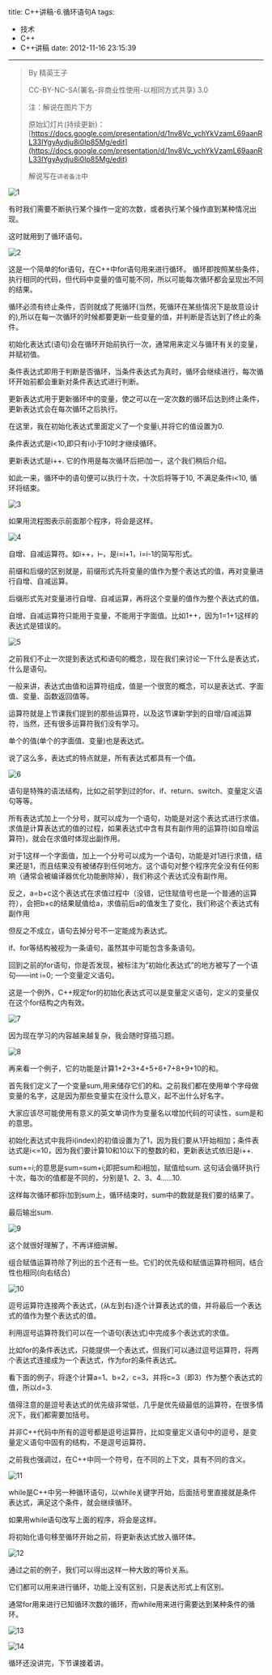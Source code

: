 title: C++讲稿-6.循环语句A
tags:
  - 技术
  - C++
  - C++讲稿
date: 2012-11-16 23:15:39
---

> By 精英王子
> 
>   CC-BY-NC-SA(署名-非商业性使用-以相同方式共享) 3.0
> 
> 注：解说在图片下方
> 
> 原始幻灯片(持续更新)：[https://docs.google.com/presentation/d/1nv8Vc_ychYkVzamL69aanRL33lYgyAydju8i0Ip85Mg/edit](https://docs.google.com/presentation/d/1nv8Vc_ychYkVzamL69aanRL33lYgyAydju8i0Ip85Mg/edit)
> 
>   解说写在`讲者备注`中

![1](http://i.minus.com/ibceHNHBy4tCBE.png)

有时我们需要不断执行某个操作一定的次数，或者执行某个操作直到某种情况出现。

这时就用到了循环语句。

![2](http://i.minus.com/i2OcO88c1CVFD.png)

这是一个简单的for语句，在C++中for语句用来进行循环。
循环即按照某些条件，执行相同的代码，但代码中变量的值可能不同，所以可能每次循环都会呈现出不同的结果。

循环必须有终止条件，否则就成了死循环(当然，死循环在某些情况下是故意设计的),所以在每一次循环的时候都要更新一些变量的值，并判断是否达到了终止的条件。

初始化表达式(语句)会在循环开始前执行一次，通常用来定义与循环有关的变量，并赋初值。

条件表达式即用于判断是否循环，当条件表达式为真时，循环会继续进行，每次循环开始前都会重新对条件表达式进行判断。

更新表达式用于更新循环中的变量，使之可以在一定次数的循环后达到终止条件，更新表达式会在每次循环之后执行。

在这里，我在初始化表达式里面定义了一个变量i,并将它的值设置为0.

条件表达式是i&lt;10,即只有i小于10时才继续循环。

更新表达式是i++. 它的作用是每次循环后把i加一，这个我们稍后介绍。

如此一来，循环中的语句便可以执行十次，十次后将等于10, 不满足条件i&lt;10, 循环将结束。

![3](http://i.minus.com/ilUWojV6JECkY.png)

如果用流程图表示前面那个程序，将会是这样。

![4](http://i.minus.com/i8hhZfYnZ1Lel.png)

自增、自减运算符。如i++，i&#8211;，是i=i+1，i=i-1的简写形式。

前缀和后缀的区别就是，前缀形式先将变量的值作为整个表达式的值，再对变量进行自增、自减运算。

后缀形式先对变量进行自增、自减运算，再将这个变量的值作为整个表达式的值。

自增、自减运算符只能用于变量，不能用于字面值。比如1++，因为1=1+1这样的表达式是错误的。

![5](http://i.minus.com/ib1Jsg1fbYdYTd.png)

之前我们不止一次提到表达式和语句的概念，现在我们来讨论一下什么是表达式，什么是语句。

一般来讲，表达式由值和运算符组成，值是一个很宽的概念，可以是表达式、字面值、变量、函数返回值等。

运算符就是上节课我们提到的那些运算符，以及这节课新学到的自增/自减运算符，当然，还有很多运算符我们没有学习。

单个的值(单个的字面值、变量)也是表达式。

说了这么多，表达式的特点就是，所有表达式都具有一个值。

![6](http://i.minus.com/iq0lF4j4Dtuuy.png)

语句是特殊的语法结构，比如之前学到过的for、if、return、switch、变量定义语句等等。

所有表达式加上一个分号，就可以成为一个语句，功能是对这个表达式进行求值。求值是计算表达式的值的过程，如果表达式中含有具有副作用的运算符(如自增运算符)，就会在求值时体现出副作用。

对于1这样一个字面值，加上一个分号可以成为一个语句，功能是对1进行求值，结果还是1，而且结果没有被储存到任何地方。这个语句对整个程序完全没有任何影响（通常会被编译器优化功能删除掉），我们称这个表达式没有副作用。

反之，a=b+c这个表达式在求值过程中（没错，记住赋值号也是一个普通的运算符），会把b+c的结果赋值给a，求值前后a的值发生了变化，我们称这个表达式有副作用

但反之不成立，语句去掉分号不一定能成为表达式。

if、for等结构被视为一条语句，虽然其中可能包含多条语句。

回到之前的for语句，你是否发现，被标注为“初始化表达式”的地方被写了一个语句——int i=0; 一个变量定义语句。

这是一个例外，C++规定for的初始化表达式可以是变量定义语句，定义的变量仅在这个for结构之内有效。

![7](http://i.minus.com/iYcr4uuWExZWc.png)

因为现在学习的内容越来越复杂，我会随时穿插习题。

![8](http://i.minus.com/iAYQ04OEiI2D8.png)

再来看一个例子，它的功能是计算1+2+3+4+5+6+7+8+9+10的和。

首先我们定义了一个变量sum,用来储存它们的和。之前我们都在使用单个字母做变量的名字，这是因为那些变量实在没什么意义，起不出什么好名字。

大家应该尽可能使用有意义的英文单词作为变量名以增加代码的可读性，sum是和的意思。

初始化表达式中我将i(index)的初值设置为了1，因为我们要从1开始相加；条件表达式是i&lt;=10，因为我们要计算10和10以下的整数的和，更新表达式依旧是i++.

sum+=i;的意思是sum=sum+i;即把sum和i相加，赋值给sum. 这句话会循环执行十次，每次i的值都是不同的，分别是1、2、3、4&#8230;&#8230;10.

这样每次循环都将i加到sum上，循环结束时，sum中的数就是我们要的结果了。

最后输出sum.

![9](http://i.minus.com/ibkyr72PKzbJDn.png)

这个就很好理解了，不再详细讲解。

组合赋值运算符除了列出的五个还有一些。它们的优先级和赋值运算符相同，结合性也相同(向右结合)

![10](http://i.minus.com/iD6Fy8bfR6vjJ.png)

逗号运算符连接两个表达式，(从左到右)逐个计算表达式的值，并将最后一个表达式的值作为整个表达式的值。

利用逗号运算符我们可以在一个语句(表达式)中完成多个表达式的求值。

比如for的条件表达式，只能提供一个表达式，但我们可以通过逗号运算符，将两个表达式连接成为一个表达式，作为for的条件表达式。

看下面的例子，将逐个计算a=1、b=2，c=3，并将c=3（即3）作为整个表达式的值，所以d=3.

值得注意的是逗号表达式的优先级非常低，几乎是优先级最低的运算符，在很多情况下，我们都需要加括号。

并非C++代码中所有的逗号都是逗号运算符，比如变量定义语句中的逗号，是变量定义语句中固有的结构，不是逗号运算符。

之前我也强调过，在C++中同一个符号，在不同的上下文，具有不同的含义。

![11](http://i.minus.com/ibwSeUl8GE5XHr.png)

while是C++中另一种循环语句，以while关键字开始，后面括号里直接就是条件表达式，满足这个条件，就会继续循环。

如果用while语句改写上面的程序，将会是这样。

将初始化语句移至循环开始之前，将更新表达式放入循环体。

![12](http://i.minus.com/iUfM3fA0vIItq.png)

通过之前的例子，我们可以得出这样一种大致的等价关系。

它们都可以用来进行循环，功能上没有区别，只是表达形式上有区别。

通常for用来进行已知循环次数的循环，而while用来进行需要达到某种条件的循环。

![13](http://i.minus.com/i8tq47DJBypeI.png)

![14](http://i.minus.com/ijVCHhwhPTqMi.png)

循环还没讲完，下节课接着讲。